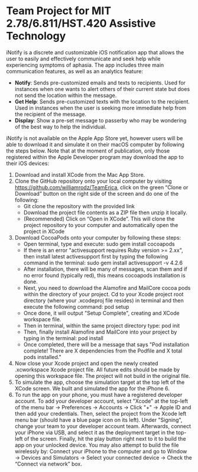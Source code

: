 # Team Project for MIT 2.78/6.811/HST.420 Assistive Technology
iNotify is a discrete and customizable iOS notification app that allows the user to easily and effectively communicate and seek help while experiencing symptoms of aphasia. The app includes three main communication features, as well as an analytics feature: 
+ __Notify__: Sends pre-customized emails and texts to recipients. Used for instances when one wants to alert others of their current state but does not send the location within the message. 
+ __Get Help__: Sends pre-customized texts with the location to the recipient. Used in instances when the user is seeking more immediate help from the recipient of the message. 
+ __Display__: Show a pre-set message to passerby who may be wondering of the best way to help the individual. 

iNotify is not available on the Apple App Store yet, however users will be able to download it and simulate it on their macOS computer by following the steps below. Note that at the moment of publication, only those registered within the Apple Developer program may download the app to their iOS devices:
1. Download and install XCode from the Mac App Store.
2. Clone the GitHub repository onto your local computer by visiting https://github.com/williamrodz/TeamErica, click on the green “Clone or Download” button on the right side of the screen and do one of the following:
   + Git clone the repository with the provided link
   + Download the project file contents as a ZIP file then unzip it locally.
   + (Recommended) Click on “Open in XCode”. This will clone the project repository to your computer and automatically open the project in XCode
3. Download CocoaPods onto your computer by following these steps:
   + Open terminal, type and execute: sudo gem install cocoapods
   + If there is an error "activesupport requires Ruby version >= 2.xx", then install latest activesupport first by typing the following command in the terminal: sudo gem install activesupport -v 4.2.6
   + After installation, there will be many of messages, scan them and if no error found (typically red), this means cocoapods installation is done.
   + Next, you need to download the Alamofire and MailCore cocoa pods within the directory of your project. Cd to your Xcode project root directory (where your .xcodeproj file resides) in terminal and then execute the following command: pod setup
   + Once done, it will output "Setup Complete", creating and XCode workspace file. 
   + Then in terminal, within the same project directory  type: pod init
   + Then, finally install Alamofire and MailCore into your project by typing in the terminal: pod install
   + Once completed, there will be a message that says "Pod installation complete! There are X dependencies from the Podfile and X total pods installed."
4. Now close your Xcode project and open the newly created .xcworkspace Xcode project file. All future edits should be made by opening this workspace file. The project will not build in the original file.
5. To simulate the app, choose the simulation target at the top left of the XCode screen. We built and simulated the app for the iPhone 6.
6. To run the app on your phone, you must have a registered developer account. To add your developer account, select "Xcode" at the top-left of the menu bar -> Preferences -> Accounts -> Click "+" -> Apple ID and then add your credentials. Then, select the project from the Xcode left menu bar (should have a blue page icon on its left). Under "Signing", change your team to your developer account team. Afterwards, connect your iPhone via USB, and select it as the deployment target in the top-left of the screen. Finally, hit the play button right next to it to build the app on your unlocked device. You may also attempt to build the file wirelessly by: Connect your iPhone to the computer and go to Window → Devices and Simulators → Select your connected device → Check the “Connect via network” box.



